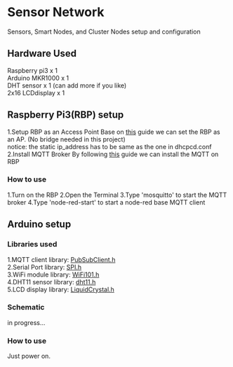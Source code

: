 # Sensor Network
Sensors, Smart Nodes, and Cluster Nodes setup and configuration

## Hardware Used
   Raspberry pi3   x 1  
   Arduino MKR1000 x 1  
   DHT sensor      x 1 (can add more if you like)  
   2x16 LCDdisplay x 1  

## Raspberry Pi3(RBP) setup
1.Setup RBP as an Access Point
Base on [this](https://www.raspberrypi.org/documentation/configuration/wireless/access-point.md) guide we can set the RBP as an AP. (No bridge needed in this project)  
notice: the static ip_address has to be same as the one in dhcpcd.conf  
2.Install MQTT Broker
By following [this](https://www.switchdoc.com/2018/02/tutorial-installing-and-testing-mosquitto-mqtt-on-raspberry-pi/) guide we can install the MQTT on RBP

### How to use
1.Turn on the RBP
2.Open the Terminal
3.Type 'mosquitto' to start the MQTT broker
4.Type 'node-red-start' to start a node-red base MQTT client

## Arduino setup
### Libraries used
   1.MQTT client library: [PubSubClient.h](https://pubsubclient.knolleary.net/)  
   2.Serial Port library: [SPI.h](https://www.arduino.cc/en/Reference/SPI)  
   3.WiFi module library: [WiFi101.h](https://www.arduino.cc/en/Reference/WiFi101)  
   4.DHT11 sensor library: [dht11.h](https://github.com/adidax/dht11)  
   5.LCD display library: [LiquidCrystal.h](https://www.arduino.cc/en/Reference/LiquidCrystal)  
### Schematic
   in progress...  
### How to use
   Just power on.
